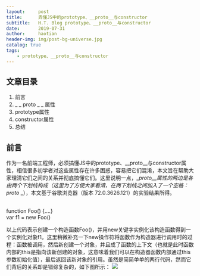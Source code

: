 ```yaml
---
layout:     post
title:      弄懂JS中的prototype、__proto__与constructor
subtitle:   H.T. Blog prototype、__proto__与constructor
date:       2019-07-31
author:     haotian
header-img: img/post-bg-universe.jpg
catalog: true
tags:
    - prototype、__proto__与constructor
---
```


## 文章目录
1. 前言
2. _ _ proto _ _ 属性
3. prototype属性
4. constructor属性
5. 总结

## 前言
作为一名前端工程师，必须搞懂JS中的prototype、__proto__与constructor属性，相信很多初学者对这些属性存在许多困惑，容易把它们混淆，本文旨在帮助大家理清它们之间的关系并彻底搞懂它们。这里说明一点，__proto__属性的两边是各由两个下划线构成（这里为了方便大家看清，在两下划线之间加入了一个空格：_ _proto_ _），本文基于谷歌浏览器（版本 72.0.3626.121）的实验结果所得。

<br/>
function Foo() {....} <br/>
var f1 = new Foo() <br/>

以上代码表示创建一个构造函数Foo()，并用new关键字实例化该构造函数得到一个实例化对象f1。这里稍微补充一下new操作符将函数作为构造器进行调用时的过程：函数被调用，然后新创建一个对象，并且成了函数的上下文（也就是此时函数内部的this是指向该新创建的对象，这意味着我们可以在构造器函数内部通过this参数初始化值），最后返回该新对象的引用。虽然是简简单单的两行代码，然而它们背后的关系却是错综复杂的，如下图所示：
![](https://img-blog.csdnimg.cn/20190311194017886.png?x-oss-process=image/watermark,type_ZmFuZ3poZW5naGVpdGk,shadow_10,text_aHR0cHM6Ly9ibG9nLmNzZG4ubmV0L2NjMTg4Njg4NzY4Mzc=,size_16,color_FFFFFF,t_70)